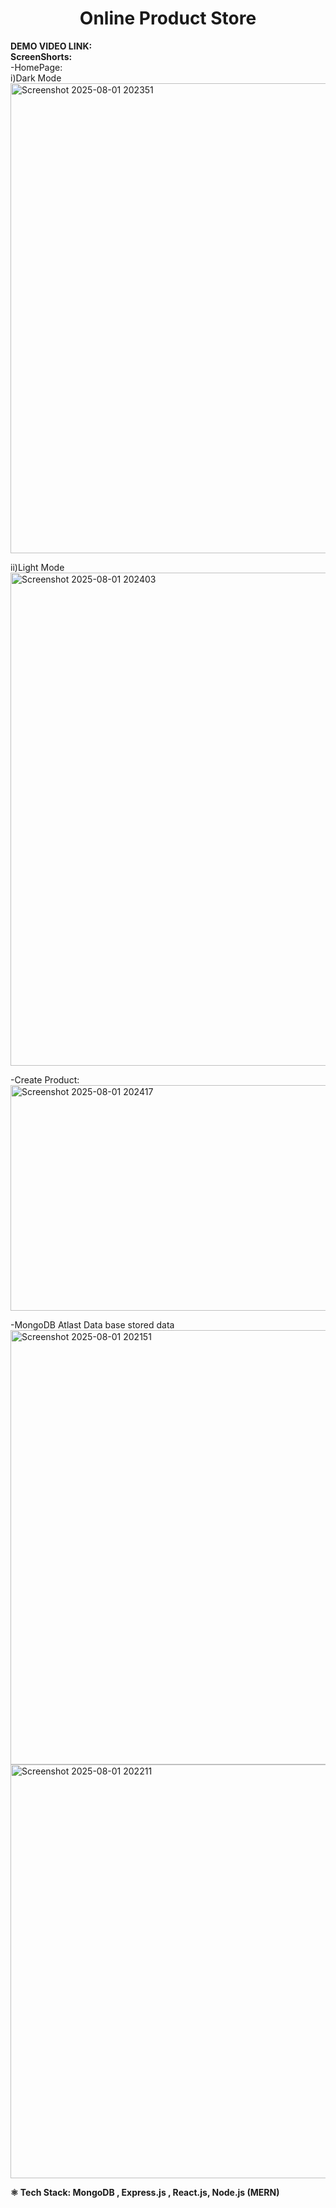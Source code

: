 <h1 align="center">Online Product Store</h1>
<b>DEMO VIDEO LINK:</b>
<br>
<b>ScreenShorts:</b>
<br>
-HomePage:
<br>
i)Dark Mode
<img width="1101" height="752" alt="Screenshot 2025-08-01 202351" src="https://github.com/user-attachments/assets/89fba5e4-5544-4fb5-8a21-1d77c3140331" />

ii)Light Mode
<img width="1247" height="789" alt="Screenshot 2025-08-01 202403" src="https://github.com/user-attachments/assets/7faa3c1c-117a-4682-a3b6-6379b925b7a5" />

-Create Product:
<img width="895" height="361" alt="Screenshot 2025-08-01 202417" src="https://github.com/user-attachments/assets/dd2a638f-077f-4bef-b8e1-9ed1ec16dc50" />

-MongoDB Atlast Data base stored data
<img width="1487" height="695" alt="Screenshot 2025-08-01 202151" src="https://github.com/user-attachments/assets/44286ddf-cc20-4026-87b4-53883d621f1b" />
<img width="1095" height="662" alt="Screenshot 2025-08-01 202211" src="https://github.com/user-attachments/assets/26224019-5acc-4b59-81b2-93e734d4e056" />


<b>⚛️ Tech Stack: MongoDB , Express.js , React.js, Node.js (MERN) </b>


